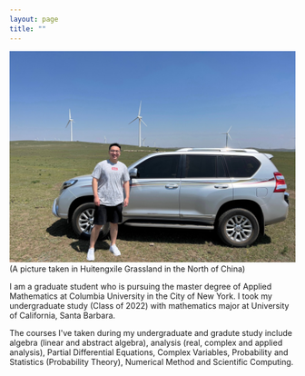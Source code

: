 ```yaml
---
layout: page
title: ""
---
```


![Personal Photo](assets/IMG_6610.JPG)
(A picture taken in Huitengxile Grassland in the North of China)


I am a graduate student who is pursuing the master degree of Applied Mathematics at Columbia University in the City of New York. I took my undergraduate study (Class of 2022) with mathematics major at University of California, Santa Barbara. 

The courses I've taken during my undergraduate and gradute study include algebra (linear and abstract algebra), analysis (real, complex and applied analysis), Partial Differential Equations, Complex Variables, Probability and Statistics (Probability Theory), Numerical Method and Scientific Computing.
